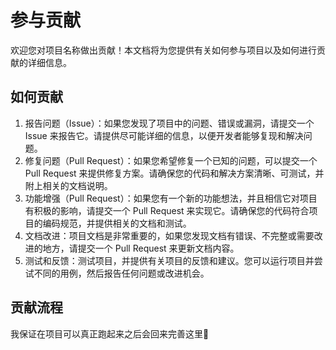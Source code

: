# 参与贡献

欢迎您对项目名称做出贡献！本文档将为您提供有关如何参与项目以及如何进行贡献的详细信息。

## 如何贡献

1. 报告问题（Issue）：如果您发现了项目中的问题、错误或漏洞，请提交一个 Issue 来报告它。请提供尽可能详细的信息，以便开发者能够复现和解决问题。
2. 修复问题（Pull Request）：如果您希望修复一个已知的问题，可以提交一个 Pull Request 来提供修复方案。请确保您的代码和解决方案清晰、可测试，并附上相关的文档说明。
3. 功能增强（Pull Request）：如果您有一个新的功能想法，并且相信它对项目有积极的影响，请提交一个 Pull Request 来实现它。请确保您的代码符合项目的编码规范，并提供相关的文档和测试。
4. 文档改进：项目文档是非常重要的，如果您发现文档有错误、不完整或需要改进的地方，请提交一个 Pull Request 来更新文档内容。
5. 测试和反馈：测试项目，并提供有关项目的反馈和建议。您可以运行项目并尝试不同的用例，然后报告任何问题或改进机会。

## 贡献流程

我保证在项目可以真正跑起来之后会回来完善这里🫡
